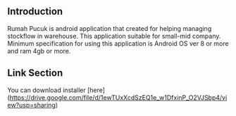 ## Introduction
Rumah Pucuk is android application that created for helping managing stockflow in warehouse. This application suitable for small-mid company.
Minimum specification for using this application is Android OS ver 8 or more and ram 4gb or more.

## Link Section
You can download installer [here] (https://drive.google.com/file/d/1ewTUxXcdSzEQ1e_w1DfxinP_O2VJSbp4/view?usp=sharing)
